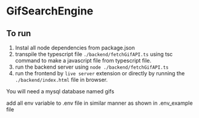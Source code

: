 # GifSearchEngine

## To run

1) Instal all node dependencies from package.json
2) transpile the typescript file `./backend/fetchGifAPI.ts` using tsc command to make a javascript file from typescript file.
3) run the backend server using `node ./backend/fetchGifAPI.ts`
4) run the frontend by `live server` extension or directly by running the `./backend/index.html` file in browser.

You will need a mysql database named gifs

add all env variable to .env file in similar manner as shown in .env_example file